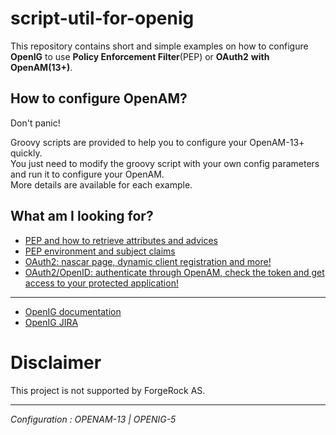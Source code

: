script-util-for-openig
======

This repository contains short and simple examples on how to configure **OpenIG**
to use **Policy Enforcement Filter**(PEP) or **OAuth2** **with OpenAM(13+)**.

How to configure OpenAM?
-----------------------------

Don't panic!

Groovy scripts are provided to help you to configure your OpenAM-13+ quickly.
<br>
You just need to modify the groovy script with your own config parameters and run it to configure your OpenAM.
<br>
More details are available for each example.

What am I looking for?
-----------------------------
* [PEP and how to retrieve attributes and advices](https://github.com/openig-contrib/script-util-for-openig/tree/master/PEP/OPENIG-824)
* [PEP environment and subject claims](https://github.com/openig-contrib/script-util-for-openig/tree/master/PEP/OPENIG-836)
* [OAuth2: nascar page, dynamic client registration and more!](https://github.com/openig-contrib/script-util-for-openig/tree/master/OAuth2/OPENIG-712) 
* [OAuth2/OpenID: authenticate through OpenAM, check the token and get access to your protected application!](https://github.com/openig-contrib/script-util-for-openig/tree/master/OAuth2/OPENIG-933)

----------
  
* [OpenIG documentation](https://forgerock.org/documentation/openig/)
* [OpenIG JIRA](https://bugster.forgerock.org/jira/browse/OPENIG)

Disclaimer
=============

This project is not supported by ForgeRock AS.

----------

*Configuration : OPENAM-13 | OPENIG-5*
